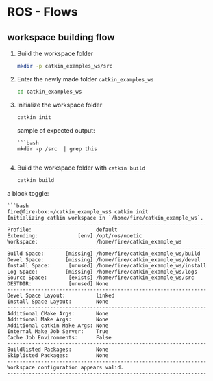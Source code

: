 # ROS - Flows
## workspace building flow

1. Build the workspace folder 
    ```bash
    mkdir -p catkin_examples_ws/src
    ```
2. Enter the newly made folder `catkin_examples_ws`  
    ```bash
    cd catkin_examples_ws
    ```
3. Initialize the workspace folder
    ```bash
    catkin init
    ```
    sample of expected output:
    ```{toggle}
    ```bash
    mkdir -p /src  | grep this
    ```
    ```

4.  Build the workspace folder with `catkin build`
    ```bash
    catkin build
    ```


a block toggle:
```{toggle}
```bash
fire@fire-box:~/catkin_example_ws$ catkin init
Initializing catkin workspace in `/home/fire/catkin_example_ws`.
-----------------------------------------------------------------
Profile:                     default
Extending:             [env] /opt/ros/noetic
Workspace:                   /home/fire/catkin_example_ws
-----------------------------------------------------------------
Build Space:       [missing] /home/fire/catkin_example_ws/build
Devel Space:       [missing] /home/fire/catkin_example_ws/devel
Install Space:      [unused] /home/fire/catkin_example_ws/install
Log Space:         [missing] /home/fire/catkin_example_ws/logs
Source Space:       [exists] /home/fire/catkin_example_ws/src
DESTDIR:            [unused] None
-----------------------------------------------------------------
Devel Space Layout:          linked
Install Space Layout:        None
-----------------------------------------------------------------
Additional CMake Args:       None
Additional Make Args:        None
Additional catkin Make Args: None
Internal Make Job Server:    True
Cache Job Environments:      False
-----------------------------------------------------------------
Buildlisted Packages:        None
Skiplisted Packages:         None
-----------------------------------------------------------------
Workspace configuration appears valid.
-----------------------------------------------------------------
```
